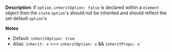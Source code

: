 __Description__: If `option.inheritOption: false` is declared within a `element` object then the `state` `option`'s should not be inherited and should reflect the set default `option`'s

__Notes__

+ Default: `inheritOption: true`
+ Alias: `inherit: x` === `inheritOption: x` && `inheritProps: x`